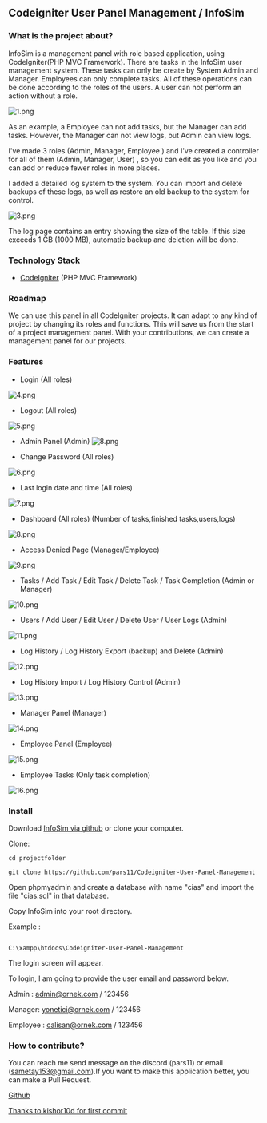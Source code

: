 ## Codeigniter User Panel Management / InfoSim

### What is the project about?

InfoSim is a management panel with role based application, using CodeIgniter(PHP MVC Framework).
There are tasks in the InfoSim user management system. These tasks can only be create by System Admin and Manager. Employees can only complete tasks. All of these operations can be done according to the roles of the users. A user can not perform an action without a role.

![1.png](https://res.cloudinary.com/hpiynhbhq/image/upload/v1519641377/iejzll6jjdyw5hlxcd9x.png)

As an example, a Employee can not add tasks, but the Manager can add tasks. However, the Manager can not view logs, but Admin can view logs.

I've made 3 roles (Admin, Manager, Employee ) and I've created a controller for all of them (Admin, Manager, User) , so you can edit as you like and you can add or reduce fewer roles in more places.

I added a detailed log system to the system. You can import and delete backups of these logs, as well as restore an old backup to the system for control.

![3.png](https://res.cloudinary.com/hpiynhbhq/image/upload/v1519641542/fhxbgjxwpsdtxom6be7m.png)

The log page contains an entry showing the size of the table. If this size exceeds 1 GB (1000 MB), automatic backup and deletion  will be done.

### Technology Stack
* [CodeIgniter](https://codeigniter.com) (PHP MVC Framework)

### Roadmap
We can use this panel in all CodeIgniter projects. It can adapt to any kind of project by changing its roles and functions. This will save us from the start of a project management panel. With your contributions, we can create a management panel for our projects.

### Features
* Login (All roles)

![4.png](https://res.cloudinary.com/hpiynhbhq/image/upload/v1519642591/hkzknmouyqnt7ravh9bs.png)

* Logout (All roles)

![5.png](https://res.cloudinary.com/hpiynhbhq/image/upload/v1519642703/ztb6tolajpcqtbusxwgd.png)

* Admin Panel (Admin)
![8.png](https://res.cloudinary.com/hpiynhbhq/image/upload/v1519643143/u6f6gym4agss35khgkoi.png)

* Change Password (All roles)

![6.png](https://res.cloudinary.com/hpiynhbhq/image/upload/v1519642862/v1g1iarvu011mdt0sknq.png)

* Last login date and time (All roles)

![7.png](https://res.cloudinary.com/hpiynhbhq/image/upload/v1519642968/is4gogl6jjnqsl9zwtcn.png)

* Dashboard (All roles) (Number of tasks,finished tasks,users,logs)

![8.png](https://res.cloudinary.com/hpiynhbhq/image/upload/v1519643143/u6f6gym4agss35khgkoi.png)

* Access Denied Page (Manager/Employee)

![9.png](https://res.cloudinary.com/hpiynhbhq/image/upload/v1519643437/jciy5jug7hpghqfpalb0.png)

* Tasks / Add Task / Edit Task / Delete Task / Task Completion (Admin or Manager)

![10.png](https://res.cloudinary.com/hpiynhbhq/image/upload/v1519643657/i8xwgkhxcu6gwyfwqxqj.png)

* Users / Add User / Edit User / Delete User / User Logs (Admin)

![11.png](https://res.cloudinary.com/hpiynhbhq/image/upload/v1519643818/py9sjzobuf07qlak6a2l.png)

* Log History  / Log History  Export (backup) and Delete (Admin)

![12.png](https://res.cloudinary.com/hpiynhbhq/image/upload/v1519643985/ym2rqrka79eyydscfgcu.png)

* Log History  Import / Log History Control  (Admin)

![13.png](https://res.cloudinary.com/hpiynhbhq/image/upload/v1519644138/z76grflkxe4y2rp7cgpg.png)

* Manager Panel (Manager)

![14.png](https://res.cloudinary.com/hpiynhbhq/image/upload/v1519644277/msi4pjyrbvbrzpphobou.png)

* Employee Panel (Employee)

![15.png](https://res.cloudinary.com/hpiynhbhq/image/upload/v1519644421/c4dwvjbrnv9ac7vrkfaf.png)

* Employee Tasks (Only task completion)

![16.png](https://res.cloudinary.com/hpiynhbhq/image/upload/v1519644627/qcdxneltovxmy6ltajas.png)

### Install

Download [InfoSim via github](https://github.com/pars11/Codeigniter-User-Panel-Management) or clone your computer.

Clone:

``` language
cd projectfolder

git clone https://github.com/pars11/Codeigniter-User-Panel-Management
```

Open phpmyadmin and create a database with name "cias" and import the file "cias.sql" in that database.

Copy InfoSim into your root directory.  

Example : 
``` language

C:\xampp\htdocs\Codeigniter-User-Panel-Management
```

The login screen will appear.

To login, I am going to provide the user email and password below.

Admin : admin@ornek.com / 123456

Manager: yonetici@ornek.com / 123456

Employee : calisan@ornek.com / 123456

### How to contribute?
You can reach me send message on the discord (pars11) or email (sametay153@gmail.com).If you want to make this application better, you can make a Pull Request.

[Github](https://github.com/pars11/Codeigniter-User-Panel-Management)

[Thanks to kishor10d for first commit](https://github.com/kishor10d/Admin-Panel-User-Management-using-CodeIgniter)
